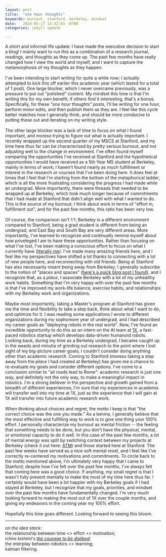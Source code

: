 ```yaml
---
layout: post
title:  "one hour thoughts"
keywords: burnout, stanford, berkeley, mindset
date:   2024-03-17 13:32:03 -0700
categories: jekyll update

---
```

A short and informal life update: I have made the executive decision to start a blog! I mainly want to run this as a combination of a research journal, readings, and thoughts as they come up. The past few months have really changed how I view the world and myself, and I want to capture the metamorphosis of my thoughts as they happen.
\
\
I've been intending to start writing for quite a while now; I actually attempted to kick this off earlier this academic year (which lasted for a total of 1 post). One large blocker, which I never overcame previously, was a pressure to put out "polished" content. My mindset this time is that I'm writing this for my own benefit; if others find it interesting, that's a bonus. Specifically, for these _"one hour thoughts"_ posts, I'll be writing for one hour, perform minor edits, and then publish them as they are. I feel like this cycle better matches how I generally think, and should be more conducive to putting these out and iterating on my writing style.
\
\
The other large blocker was a lack of time to focus on what I found important, and moreso trying to figure out what is actually important. I recently wrapped up the second quarter of my MSCS at Stanford, and my time here thus far can be characterized by pretty serious burnout, and not adjusting well to the change in environment. I've often found myself comparing the opportunities I've received at Stanford and the hypothetical opportunities I would have received as a 5th Year MS student at Berkeley, mainly in terms of work; I haven't found nearly as much fulfillment or interest in the research or courses that I've been doing here. It does feel at times that I feel that I'm starting from the bottom of the metaphorical ladder, which is all the more frustrating considering the progress I had made while an undergrad. More importantly, there were threads that needed to be wrapped up at Berkeley, which took much longer because of commitments that I had made at Stanford that didn't align well with what I wanted to do. This is the source of my burnout; I think about work in terms of "effort in, fulfillment out", and for the past few months, this ratio has been very low.
\
\
Of course, the comparison isn't 1:1; Berkeley is a different environment compared to Stanford, being a grad student is different from being an undergrad, and East Bay and South Bay are very different areas. More importantly, I've learned to recognize and continually remind myself about how priveleged I am to have these opportunities. Rather than focusing on what I've lost, I've been making a conscious effort to focus on what I currently have ([literally me](https://www.reddit.com/r/OnePiece/comments/9czqm4/i_still_have_my_friends_colored_panel/)). I've made many amazing friends here, and I feel like my perspectives have shifted a lot thanks to connecting with a lot of new people here, and reconnecting with old friends. Being at Stanford has also necessarily meant being away from Berkeley; I generally subscribe to the notion of "places and spaces" ([here's a quick blog post I found](https://theculturalcourier.home.blog/2019/02/22/everyday-anthropology-space-vs-place/)), and I recognize that, as a _place_, I associate Berkeley with a lot of my unhealthy work habits. Something that I'm very happy with over the past few months is that I've improved my work-life balance, exercise habits, and relationships with my Berkeley work and organizations. 
\
\
Maybe most importantly, taking a Master's program at Stanford has given me the time and flexibility to take a step back, think about what I want to do, and optimize for it. I was reading some applications I wrote to different organizations during my sophomore year of undergrad, and I had described my career goals as "deploying robots in the real world". Now, I've found an incredible opportunity to do this as an intern on the AI team at [1X](https://www.1x.tech/), a fast-paced robotics startup which develops data-driven humanoid robots. Looking back, during my time as a Berkeley undergrad, I became caught up in the weeds and minutia of grinding out research to the point where I lost sight of my big-picture career goals; I couldn't consider doing anything other than academic research. Coming to Stanford (moreso taking a step away from the _place_ I had created at Berkeley) has given me a chance to re-evaluate my goals and consider different options. I've come to a conclusion similar to "all roads lead to Rome": academic research is just one way, and definitely not the only way, to make a meaningful impact in robotics. I'm a strong believer in the perspective and growth gained from a breadth of different experiences; I'm sure that my experiences in academia will transfer well into my time at 1X, just as the experience that I will gain at 1X will transfer into future academic research work.
\
\
When thinking about choices and regret, the motto I keep is that "the correct choice was the one you made." As a lemma, I generally believe that the most effective and fulfilling way to work is to give one thing your 100% effort. I personally characterize my burnout as mental friction -- the feeling that something needs to be done, but you don't have the physical, mental, or emotional capacity to do it well. In this case of the past few months, a lot of mental energy was split by switching context between my projects at Berkeley (check it out here: [ATM](https://xingyu-lin.github.io/atm/)) and those started here at Stanford. The past few weeks have served as a nice soft mental reset, and I feel like I've correctly re-centered my motivations and commitments. To circle back to the motto mentioned above, I'm ultimately very happy that I came to Stanford; despite how I've felt over the past few months, I've always felt that coming here was a good choice. If anything, my small regret is that I wasn't fully present mentally to make the most of my time here thus far. I certainly would have been a lot happier with my Berkeley goals if I had stayed at Berkeley, but I recognize that my goals, priorities, and mindset over the past few months have fundamentally changed. I'm very much looking forward to making the most out of 1X over the couple months, and giving my endeavors in the coming year my 100% effort.
\
\
Hopefully this time goes different. Looking forward to seeing this bloom.

___

_on the idea stack:_ \
the relationship between time <> effort <> motivation; \
ichiro kishimi's [_the courage to be disliked_](https://www.goodreads.com/en/book/show/43306206); \
the interplay between robotics <> learning; \
kalman filtering.